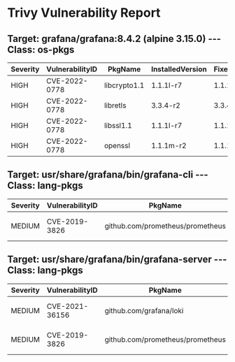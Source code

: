 # Trivy Vulnerability Report

## Target: grafana/grafana:8.4.2 (alpine 3.15.0) --- Class: os-pkgs
|Severity|VulnerabilityID|PkgName|InstalledVersion|FixedVersion|
|--------|---------------|-------|----------------|------------|
|HIGH|CVE-2022-0778|libcrypto1.1|1.1.1l-r7|1.1.1n-r0|
|HIGH|CVE-2022-0778|libretls|3.3.4-r2|3.3.4-r3|
|HIGH|CVE-2022-0778|libssl1.1|1.1.1l-r7|1.1.1n-r0|
|HIGH|CVE-2022-0778|openssl|1.1.1m-r2|1.1.1n-r0|

## Target: usr/share/grafana/bin/grafana-cli --- Class: lang-pkgs
|Severity|VulnerabilityID|PkgName|InstalledVersion|FixedVersion|
|--------|---------------|-------|----------------|------------|
|MEDIUM|CVE-2019-3826|github.com/prometheus/prometheus|v1.8.2-0.20211011171444-354d8d2ecfac|v2.7.1|

## Target: usr/share/grafana/bin/grafana-server --- Class: lang-pkgs
|Severity|VulnerabilityID|PkgName|InstalledVersion|FixedVersion|
|--------|---------------|-------|----------------|------------|
|MEDIUM|CVE-2021-36156|github.com/grafana/loki|v1.6.2-0.20211015002020-7832783b1caa|v2.3.0|
|MEDIUM|CVE-2019-3826|github.com/prometheus/prometheus|v1.8.2-0.20211011171444-354d8d2ecfac|v2.7.1|
